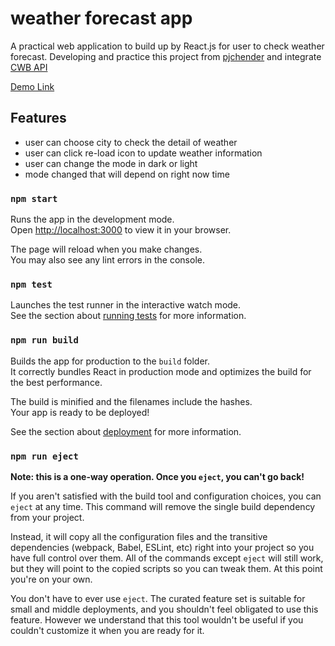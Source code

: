 # weather forecast app

A practical web application to build up by React.js for user to check weather forecast. Developing and practice this project from [pjchender](https://github.com/pjchender) and integrate [CWB API](https://opendata.cwb.gov.tw/dist/opendata-swagger.html#/%E8%A7%80%E6%B8%AC/get_v1_rest_datastore_O_A0003_001)

[Demo Link](https://marcolin1.github.io/weather-forecast/)

## Features

- user can choose city to check the detail of weather
- user can click re-load icon to update weather information
- user can change the mode in dark or light
- mode changed that will depend on right now time

### `npm start`

Runs the app in the development mode.\
Open [http://localhost:3000](http://localhost:3000) to view it in your browser.

The page will reload when you make changes.\
You may also see any lint errors in the console.

### `npm test`

Launches the test runner in the interactive watch mode.\
See the section about [running tests](https://facebook.github.io/create-react-app/docs/running-tests) for more information.

### `npm run build`

Builds the app for production to the `build` folder.\
It correctly bundles React in production mode and optimizes the build for the best performance.

The build is minified and the filenames include the hashes.\
Your app is ready to be deployed!

See the section about [deployment](https://facebook.github.io/create-react-app/docs/deployment) for more information.

### `npm run eject`

**Note: this is a one-way operation. Once you `eject`, you can't go back!**

If you aren't satisfied with the build tool and configuration choices, you can `eject` at any time. This command will remove the single build dependency from your project.

Instead, it will copy all the configuration files and the transitive dependencies (webpack, Babel, ESLint, etc) right into your project so you have full control over them. All of the commands except `eject` will still work, but they will point to the copied scripts so you can tweak them. At this point you're on your own.

You don't have to ever use `eject`. The curated feature set is suitable for small and middle deployments, and you shouldn't feel obligated to use this feature. However we understand that this tool wouldn't be useful if you couldn't customize it when you are ready for it.
